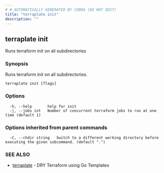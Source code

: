 ```yaml
---
# # AUTOMATICALLY GENERATED BY COBRA (DO NOT EDIT)
title: "terraplate init"
description: ""
---
```

## terraplate init

Runs terraform init on all subdirectories

### Synopsis

Runs terraform init on all subdirectories.

```
terraplate init [flags]
```

### Options

```
  -h, --help       help for init
  -j, --jobs int   Number of concurrent terraform jobs to run at one time (default 1)
```

### Options inherited from parent commands

```
  -C, --chdir string   Switch to a different working directory before executing the given subcommand. (default ".")
```

### SEE ALSO

* [terraplate](terraplate.md)	 - DRY Terraform using Go Templates

